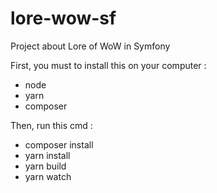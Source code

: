 # lore-wow-sf
Project about Lore of WoW in Symfony

First, you must to install this on your computer :
- node
- yarn
- composer

Then, run this cmd :
- composer install
- yarn install
- yarn build
- yarn watch
